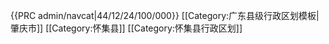 {{PRC admin/navcat|44/12/24/100/000}}<noinclude>
[[Category:广东县级行政区划模板|肇庆市]]
[[Category:怀集县]]
[[Category:怀集县行政区划]]
</noinclude>